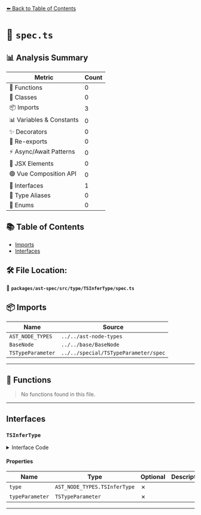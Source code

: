 [⬅️ Back to Table of Contents](../../../../../index.md)

# 📄 `spec.ts`

## 📊 Analysis Summary

| Metric | Count |
|--------|-------|
| 🔧 Functions | 0 |
| 🧱 Classes | 0 |
| 📦 Imports | 3 |
| 📊 Variables & Constants | 0 |
| ✨ Decorators | 0 |
| 🔄 Re-exports | 0 |
| ⚡ Async/Await Patterns | 0 |
| 💠 JSX Elements | 0 |
| 🟢 Vue Composition API | 0 |
| 📐 Interfaces | 1 |
| 📑 Type Aliases | 0 |
| 🎯 Enums | 0 |

## 📚 Table of Contents

- [Imports](#imports)
- [Interfaces](#interfaces)

## 🛠️ File Location:
📂 **`packages/ast-spec/src/type/TSInferType/spec.ts`**

## 📦 Imports

| Name | Source |
|------|--------|
| `AST_NODE_TYPES` | `../../ast-node-types` |
| `BaseNode` | `../../base/BaseNode` |
| `TSTypeParameter` | `../../special/TSTypeParameter/spec` |


---

## 🔧 Functions

> No functions found in this file.


---

## Interfaces

### `TSInferType`

<details><summary>Interface Code</summary>

```ts
export interface TSInferType extends BaseNode {
  type: AST_NODE_TYPES.TSInferType;
  typeParameter: TSTypeParameter;
}
```
</details>

#### Properties

| Name | Type | Optional | Description |
|------|------|----------|-------------|
| `type` | `AST_NODE_TYPES.TSInferType` | ✗ |  |
| `typeParameter` | `TSTypeParameter` | ✗ |  |


---